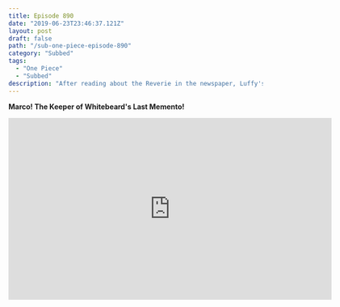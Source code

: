 ```yaml
---
title: Episode 890
date: "2019-06-23T23:46:37.121Z"
layout: post
draft: false
path: "/sub-one-piece-episode-890"
category: "Subbed"
tags:
  - "One Piece"
  - "Subbed"
description: "After reading about the Reverie in the newspaper, Luffy's group finds themselves in the perilous sea surrounding Wano Country, which leads to the bottom of a waterfall. Luffy uses the giant carp swimming around them to pull the crew and ship up the waterfall, but they end up sailing into a whirlpool at the top, causing Luffy to be submerged."
---
```

**Marco! The Keeper of Whitebeard's Last Memento!**

<iframe width="640" height="360" src="https://www.rapidvideo.com/e/G4AWJR22TP" frameborder="0" marginwidth=0 marginheight=0 scrolling=no allowfullscreen></iframe>
